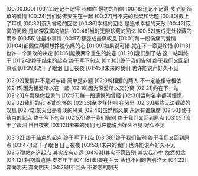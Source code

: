 [00:00.000]
[00:12]还记不记得 我和你 最初的相信
[00:18]还记不记得 孩子般 简单的爱情
[00:24]我们仿佛天生在一起
[00:27]用不完的默契和话题
[00:30]戴上了耳机
[00:32]沉入曾经的回忆
[00:36]幸福的回忆 是追求幸福的天敌
[00:42]寂寞的问候 是加深寂寞的陷阱
[00:48]当时无限珍藏的回忆
[00:52]变成无处躲藏的雨季
[00:55]让最小事情
[00:57]都变成最痛叹息
[01:01]每一段伤痛的爱情
[01:04]都困住两颗想挣脱伤痛的心
[01:09]如果说可惜 就在下一章更珍惜
[01:13]也许一个勇敢的决定
[01:16]能换两个重生的约定
[01:20]我们到了站 这一站叫终于
[01:24]!终于结束的起点 终于写下句点
[01:30]!终于我们告别 终于我们又回到原点
[01:39]!流干了眼泪 日日夜夜
[01:45]!未来的我们 也许能说声好久不见

[02:02]爱情并不是对与错 简单是非题
[02:08]相爱的两人 不一定能相守相依
[02:15]因为相爱所以在一起
[02:18]因为深爱所以又分离
[02:21]约在下一站
[02:23]车票是你我勇气
[02:27]每一段遗憾的曾经
[02:30]当时名字都叫憧憬
[02:32]我们的心 不能忘怀的
[02:36]至少释怀吧 在风里
[02:39]那些无法看破的叹息
[02:42]某天会是看淡的风景
[02:46]虽然那风景 永远有谁缺席
[02:50]!终于结束的起点 终于写下句点
[02:57]!终于我们告别 终于我们又回到原点
[03:05]!流干了眼泪 日日夜夜
[03:12]!未来的我们 也许能说声好久不见 好久不见

[03:32]!终于结束的起点 终于写下句点
[03:38]!终于我们告别 终于我们又回到原点
[03:47]!流干了眼泪 日日夜夜
[03:53]!未来的我们 也许能说声好久不见
[03:57]!站在这起点 其实没有走远
[04:03]!其实不愿告别 其实我心中 依然想念
[04:12]!拥抱着遗憾 岁岁年年
[04:18]!却要在今天 头也不回的告别昨天
[04:22]!奔向明天 奔向明天
[04:28]!不回头 不眷恋的明天